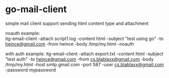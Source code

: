 # go-mail-client
simple mail client support sending html content type and attachment

noauth example:  
itg-email-client -attach script1.log -content html -subject "test using go" -to heince@gmail.com -from heince -body /tmp/my.html -noauth

with auth example:
itg-email-client -attach export.txt -content html -subject "test auth" -to heince@gmail.com -from cs.blablaxx@gmail.com -body /tmp/my.html -host smtp.gmail.com -port 587 -user cs.blablaxx@gmail.com -password mypassword


